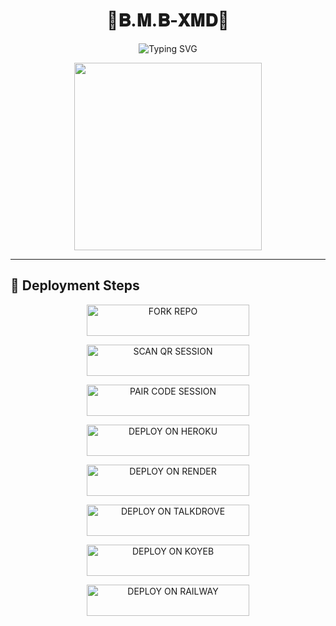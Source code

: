 <h1 align="center">🚀𝐁.𝐌.𝐁-𝐗𝐌𝐃🚀</h1>

<p align="center">
  <img src="https://readme-typing-svg.demolab.com?font=Black+Ops+One&size=30&pause=1000&color=FF0000&center=true&vCenter=true&width=1000&lines=Modern+Bot+Deployment+Guide" alt="Typing SVG" />
</p>

<p align="center">
  <img src="https://files.catbox.moe/ik2vqs.jpg" width="300" />
</p>

---

## 🚀 Deployment Steps

<!-- ACTION BUTTONS -->

<p align="center">
  <a href="https://github.com/bmb200/B.M.B-XMD-V2/fork">
    <img title="FORK REPO" src="https://img.shields.io/badge/🔁_FORK_REPO-000000?style=for-the-badge&logo=github&logoColor=white&color=orange" width="260" height="50"/>
  </a>
</p>

<p align="center">
  <a href="https://session-bmb-code.onrender.com/pair">
    <img title="SCAN QR SESSION" src="https://img.shields.io/badge/📷_SCAN_QR_SESSION-000000?style=for-the-badge&logo=codepen&logoColor=white&color=FF00FF" width="260" height="50"/>
  </a>
</p>

<p align="center">
  <a href="https://session-bmb-code.onrender.com/">
    <img title="PAIR CODE SESSION" src="https://img.shields.io/badge/🔐_PAIR_CODE_SESSION-000000?style=for-the-badge&logo=codepen&logoColor=white&color=purple" width="260" height="50"/>
  </a>
</p>

<p align="center">
  <a href="https://dashboard.heroku.com/new?template=https://github.com/novaxmd/NOVA-XMD/tree/main">
    <img title="DEPLOY ON HEROKU" src="https://img.shields.io/badge/🚀_DEPLOY_ON_HEROKU-000000?style=for-the-badge&logo=heroku&logoColor=white&color=6971FF" width="260" height="50"/>
  </a>
</p>

<p align="center">
  <a href="https://dashboard.render.com/web/new">
    <img title="DEPLOY ON RENDER" src="https://img.shields.io/badge/🚀_DEPLOY_ON_RENDER-000000?style=for-the-badge&logo=render&logoColor=white&color=61DAFB" width="260" height="50"/>
  </a>
</p>

<p align="center">
  <a href="https://talkdrove.com/share-bot/11">
    <img title="DEPLOY ON TALKDROVE" src="https://img.shields.io/badge/📤_TALKDROVE_DEPLOY-000000?style=for-the-badge&logo=telegram&logoColor=white&color=FF004D" width="260" height="50"/>
  </a>
</p>

<p align="center">
  <a href="https://app.koyeb.com">
    <img title="DEPLOY ON KOYEB" src="https://img.shields.io/badge/⚙️_DEPLOY_ON_KOYEB-000000?style=for-the-badge&logo=koyeb&logoColor=white&color=FF009D" width="260" height="50"/>
  </a>
</p>

<p align="center">
  <a href="https://railway.app/new">
    <img title="DEPLOY ON RAILWAY" src="https://img.shields.io/badge/🚄_DEPLOY_ON_RAILWAY-000000?style=for-the-badge&logo=railway&logoColor=white&color=orange" width="260" height="50"/>
  </a>
</p>
